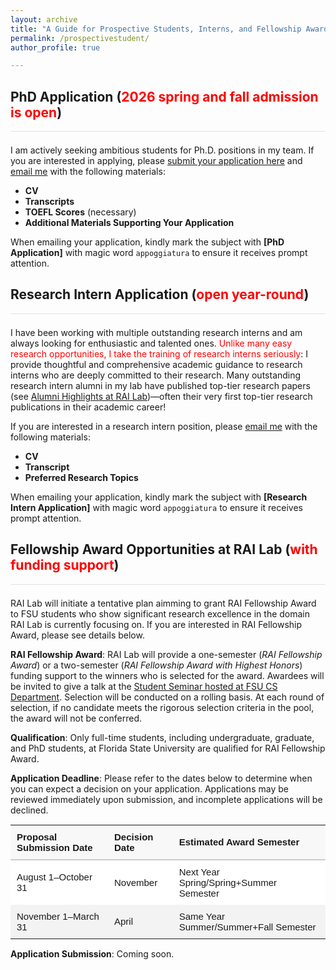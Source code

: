 ```yaml
---
layout: archive
title: "A Guide for Prospective Students, Interns, and Fellowship Award Applicants"
permalink: /prospectivestudent/
author_profile: true

---
```


## PhD Application (<span style="color:red">2026 spring and fall admission is open</span>)
<hr style="border: 0; height: 1px; background: #e0e0e0; margin-top: 0.5em; margin-bottom: 1.5em;">

I am actively seeking ambitious students for Ph.D. positions in my team. If you are interested in applying, please [submit your application here](https://www.cs.fsu.edu/admissions/graduate-admissions/) and [email me](mailto:yd24f@fsu.edu) with the following materials:

- **CV**
- **Transcripts**
- **TOEFL Scores** (necessary)
- **Additional Materials Supporting Your Application**

When emailing your application, kindly mark the subject with **[PhD Application]** with magic word ``appoggiatura`` to ensure it receives prompt attention.


## Research Intern Application (<span style="color:red">open year-round</span>)
<hr style="border: 0; height: 1px; background: #e0e0e0; margin-top: 0.5em; margin-bottom: 1.5em;">

I have been working with multiple outstanding research interns and am always looking for enthusiastic and talented ones. <span style="color:red">Unlike many easy research opportunities, I take the training of research interns seriously</span>: I provide thoughtful and comprehensive academic guidance to research interns who are deeply committed to their research. Many outstanding research intern alumni in my lab have published top-tier research papers (see [Alumni Highlights at RAI Lab](https://yushundong.github.io//students/))—often their very first top-tier research publications in their academic career!

If you are interested in a research intern position, please [email me](mailto:yd24f@fsu.edu) with the following materials:

- **CV**
- **Transcript**
- **Preferred Research Topics**

When emailing your application, kindly mark the subject with **[Research Intern Application]** with magic word ``appoggiatura`` to ensure it receives prompt attention.

## Fellowship Award Opportunities at RAI Lab (<span style="color:red">with funding support</span>)
<hr style="border: 0; height: 1px; background: #e0e0e0; margin-top: 0.5em; margin-bottom: 1.5em;">

RAI Lab will initiate a tentative plan aimming to grant RAI Fellowship Award to FSU students who show significant research excellence in the domain RAI Lab is currently focusing on. If you are interested in RAI Fellowship Award, please see details below.

**RAI Fellowship Award**: RAI Lab will provide a one-semester (_RAI Fellowship Award_) or a two-semester (_RAI Fellowship Award with Highest Honors_) funding support to the winners who is selected for the award. Awardees will be invited to give a talk at the [Student Seminar hosted at FSU CS Department](https://www.cs.fsu.edu/seminars/). Selection will be conducted on a rolling basis. At each round of selection, if no candidate meets the rigorous selection criteria in the pool, the award will not be conferred.

**Qualification**: Only full-time students, including undergraduate, graduate, and PhD students, at Florida State University are qualified for RAI Fellowship Award.

**Application Deadline**: Please refer to the dates below to determine when you can expect a decision on your application. Applications may be reviewed immediately upon submission, and incomplete applications will be declined.

<!-- begin custom styled table -->
<table style="border-collapse: collapse; width: 100%; font-family: sans-serif; font-size: 15px;">
  <thead>
    <tr style="background-color: #f8f8f8; text-align: left;">
      <th style="padding: 10px; border-bottom: 2px solid #ccc;">Proposal Submission Date</th>
      <th style="padding: 10px; border-bottom: 2px solid #ccc;">Decision Date</th>
      <th style="padding: 10px; border-bottom: 2px solid #ccc;">Estimated Award Semester</th>
    </tr>
  </thead>
  <tbody>
    <tr style="background-color: #ffffff;">
      <td style="padding: 10px;">August 1–October 31</td>
      <td style="padding: 10px;">November</td>
      <td style="padding: 10px;">Next Year Spring/Spring+Summer Semester</td>
    </tr>
    <tr style="background-color: #f3f3f3;">
      <td style="padding: 10px;">November 1–March 31</td>
      <td style="padding: 10px;">April</td>
      <td style="padding: 10px;">Same Year Summer/Summer+Fall Semester</td>
    </tr>
  </tbody>
</table>
<!-- end table -->


**Application Submission**: Coming soon.


